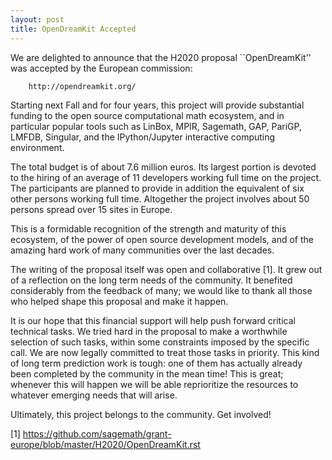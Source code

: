 ```yaml
---
layout: post
title: OpenDreamKit Accepted
---
```


We are delighted to announce that the H2020 proposal ``OpenDreamKit''
was accepted by the European commission:

        http://opendreamkit.org/

Starting next Fall and for four years, this project will provide
substantial funding to the open source computational math ecosystem,
and in particular popular tools such as LinBox, MPIR,
Sagemath, GAP, PariGP, LMFDB, Singular, and the
IPython/Jupyter interactive computing environment.

The total budget is of about 7.6 million euros. Its largest portion is
devoted to the hiring of an average of 11 developers working full time
on the project. The participants are planned to provide in addition
the equivalent of six other persons working full time. Altogether the
project involves about 50 persons spread over 15 sites in Europe.

This is a formidable recognition of the strength and maturity of this
ecosystem, of the power of open source development models, and of the
amazing hard work of many communities over the last decades.

The writing of the proposal itself was open and collaborative [1]. It
grew out of a reflection on the long term needs of the community. It
benefited considerably from the feedback of many; we would like to
thank all those who helped shape this proposal and make it happen.

It is our hope that this financial support will help push forward
critical technical tasks. We tried hard in the proposal to make a
worthwhile selection of such tasks, within some constraints imposed by
the specific call. We are now legally committed to treat those tasks
in priority. This kind of long term prediction work is tough: one of
them has actually already been completed by the community in the mean
time! This is great; whenever this will happen we will be able
reprioritize the resources to whatever emerging needs that will arise.

Ultimately, this project belongs to the community. Get involved!


[1] https://github.com/sagemath/grant-europe/blob/master/H2020/OpenDreamKit.rst
